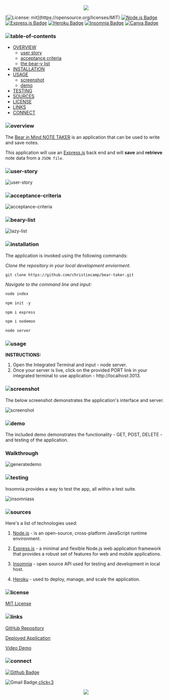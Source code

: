 <p align="center">
<img src="./bear-necessities/logo.png"/>
</p>

[![License: mit](https://img.shields.io/badge/license-mit-pink?)](https://opensource.org/licenses/MIT)
[![Node.js Badge](https://img.shields.io/badge/node-brown?logo=nodedotjs&logoColor=fff&style=flat)](https://nodejs.org/en)
[![Express.js Badge](https://img.shields.io/badge/express-brown.svg?&logo=Express&logoColor=white)](https://expressjs.com/)
[![Heroku Badge](https://img.shields.io/badge/heroku-lightgrey.svg?&logo=Heroku&logoColor=white)](https://heroku.com/)
[![Insomnia Badge](https://img.shields.io/badge/insomnia-lightgrey.svg?&logo=Insomnia&logoColor=white)](https://canva.com/) 
[![Canva Badge](https://img.shields.io/badge/canva-hotpink.svg?&logo=Canva&logoColor=white)](https://canva.com/) 

### ![table-of-contents](./bear-necessities/toc.png)

  - [OVERVIEW](#overview)
    - [user story](#user-story)
    - [acceptance criteria](#acceptance-criteria)
    - [the bear-y list](#beary-list)
  - [INSTALLATION](#installation)
  - [USAGE](#usage)
    - [screenshot](#screenshot)
    - [demo](#demo)
  - [TESTING](#testing)
  - [SOURCES](#sources)
  - [LICENSE](#license)
  - [LINKS](#links)
  - [CONNECT](#connect)

### ![overview](./bear-necessities/1.png)
The [Bear in Mind NOTE TAKER]() is an application that can be used to write and save notes.

This application will use an [Express.js](https://expressjs.com) back end and will **save** and **retrieve** note data from a `JSON file`.

### ![user-story](./bear-necessities/9.png)
![user-story](./bear-necessities/user-story.png)

### ![acceptance-criteria](./bear-necessities/10.png)
![acceptance-criteria](./bear-necessities/acceptance-criteria.png)

### ![beary-list](./bear-necessities/11.png)
![lazy-list](./bear-necessities/beary-list.png)

### ![installation](./bear-necessities/2.png)

The application is invoked using the following commands:

*Clone the repository in your local development enviorment.*

```
git clone https://github.com/christiecamp/bear-taker.git
```

*Navigate to the command line and input:*

```javascript
node index
```
```javascript
npm init -y
```
```javascript
npm i express
```
```javascript
npm i nodemon
```
```javascript
node server
```

### ![usage](./bear-necessities/3.png)

**INSTRUCTIONS:**

1. Open the Integrated Terminal and input - node server.
2. Once your server is live, click on the provided PORT link in your integrated terminal to use application - http://localhost:3013.

### ![screenshot](./bear-necessities/12.png)

The below screenshot demonstrates the application's interface and server. 

![screenshot](./bear-necessities//ss.png)

### ![demo](./bear-necessities/13.png)
The included demo demonstrates the functionality - GET, POST, DELETE - and testing of the application.

### Walkthrough

![generatedemo]()

### ![testing](./bear-necessities/8.png)

Insomnia provides a way to test the app, all within a test suite.

![insomniass](./bear-necessities/insomniass.png)

### ![sources](./bear-necessities/4.png)

Here's a list of technologies used:

1. [Node.js]() - is an open-source, cross-platform JavaScript runtime environment.

2. [Express.js]((https://expressjs.com)) - a minimal and flexible Node.js web application framework that provides a robust set of features for web and mobile applications.

3. [Insomnia](https://insomnia.rest/) - open source API used for testing and development in local host.

3. [Heroku](https://heroku.com) - used to deploy, manage, and scale the application.

### ![license](./bear-necessities/5.png)

 [MIT License](./LICENSE)

### ![links](./bear-necessities/6.png)

[GitHub Repository](https://github.com/christiecamp/bear-taker)

[Deployed Application](https://bear-taker-5e98aabde130.herokuapp.com/)

[Video Demo]()

### ![connect](./bear-necessities/7.png)

[![Github Badge](https://img.shields.io/badge/christiecamp-pink.svg?&logo=Github&logoColor=white)](https://github.com/christiecamp/bear-taker) 

![Gmail Badge](https://img.shields.io/badge/gmail-pink.svg?&logo=Gmail&logoColor=white)<a href = "mailto:christiecamphoto@gmail.com?subject = Feedback&body = Message">  click<3 </a>

<p align="center">
<a href="https://www.christiecamp.com"><img src ="./bear-necessities/footer.png"></a>
</p>